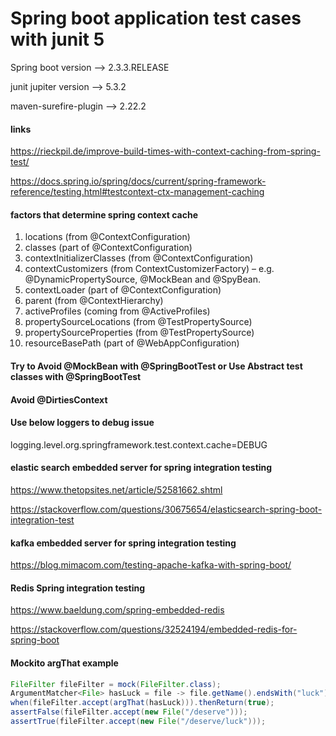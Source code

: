 # Spring boot application test cases with junit 5 #


Spring boot version --> 2.3.3.RELEASE

junit jupiter version --> 5.3.2

maven-surefire-plugin --> 2.22.2


#### links ####
https://rieckpil.de/improve-build-times-with-context-caching-from-spring-test/

https://docs.spring.io/spring/docs/current/spring-framework-reference/testing.html#testcontext-ctx-management-caching


#### factors that determine spring context cache ####
1. locations (from @ContextConfiguration)
2. classes (part of @ContextConfiguration)
3. contextInitializerClasses (from @ContextConfiguration)
4. contextCustomizers (from ContextCustomizerFactory) – e.g. @DynamicPropertySource, @MockBean and @SpyBean.
5. contextLoader (part of @ContextConfiguration)
5. parent (from @ContextHierarchy)
6. activeProfiles (coming from @ActiveProfiles)
7. propertySourceLocations (from @TestPropertySource)
8. propertySourceProperties (from @TestPropertySource)
9. resourceBasePath (part of @WebAppConfiguration)



#### Try to Avoid @MockBean with @SpringBootTest or Use Abstract test classes with @SpringBootTest ####


#### Avoid @DirtiesContext ####


#### Use below loggers to debug issue ####

logging.level.org.springframework.test.context.cache=DEBUG



#### elastic search embedded server for spring integration testing ####

https://www.thetopsites.net/article/52581662.shtml

https://stackoverflow.com/questions/30675654/elasticsearch-spring-boot-integration-test


#### kafka embedded server for spring integration testing ####

https://blog.mimacom.com/testing-apache-kafka-with-spring-boot/


#### Redis Spring integration testing ####

https://www.baeldung.com/spring-embedded-redis

https://stackoverflow.com/questions/32524194/embedded-redis-for-spring-boot


#### Mockito argThat example ####

```Java
FileFilter fileFilter = mock(FileFilter.class);
ArgumentMatcher<File> hasLuck = file -> file.getName().endsWith("luck");
when(fileFilter.accept(argThat(hasLuck))).thenReturn(true);
assertFalse(fileFilter.accept(new File("/deserve")));
assertTrue(fileFilter.accept(new File("/deserve/luck")));
```

